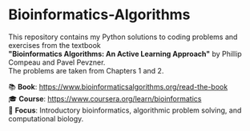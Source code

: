 # Bioinformatics-Algorithms

This repository contains my Python solutions to coding problems and exercises from the textbook  
**"Bioinformatics Algorithms: An Active Learning Approach"** by Phillip Compeau and Pavel Pevzner.  
The problems are taken from Chapters 1 and 2.

📚 **Book**: https://www.bioinformaticsalgorithms.org/read-the-book  
🎓 **Course**: https://www.coursera.org/learn/bioinformatics  
🧠 **Focus**: Introductory bioinformatics, algorithmic problem solving, and computational biology.
